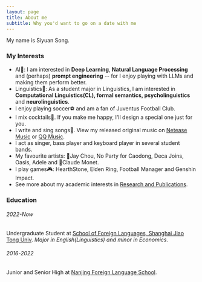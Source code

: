 ```yaml
---
layout: page
title: About me
subtitle: Why you'd want to go on a date with me
---
```


My name is Siyuan Song. 


### My Interests
* AI🤖️: I am interested in **Deep Learning**, **Natural Language Processing** and (perhaps) **prompt engineering** -- for I enjoy playing with LLMs and making them perform better.
* Linguistics💬: As a student major in Linguistics, I am interested in **Computational Linguistics(CL), formal semantics, psycholinguistics** and **neurolinguistics**.
* I enjoy playing soccer⚽️ and am a fan of Juventus Football Club.
* I mix cocktails🍹. If you make me happy, I'll design a special one just for you.
* I write and sing songs🎵. View my released original music on [Netease Music](https://music.163.com/#/artist?id=33070218) or [QQ Music](https://y.qq.com/n/ryqq/singer/001ZzRIg1thAgm).
* I act as singer, bass player and keyboard player in several student bands.
* My favourite artists: 🎤Jay Chou, No Party for Caodong, Deca Joins, Oasis, Adele and 🎨Claude Monet.
* I play games🎮: HearthStone, Elden Ring, Football Manager and Genshin Impact.
* See more about my academic interests in [Research and Publications](https://siyuansong2004.github.io/publications).


### Education
###### 2022-Now
Undergraduate Student at [School of Foreign Languages, Shanghai Jiao Tong Univ](https://sfl.sjtu.edu.cn/).
*Major in English(Linguistics) and minor in Economics.*

###### 2016-2022
Junior and Senior High at [Nanjing Foreign Language School](http://www.nfls.com.cn/). 